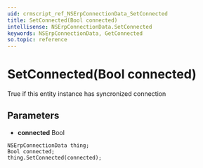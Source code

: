 ```yaml
---
uid: crmscript_ref_NSErpConnectionData_SetConnected
title: SetConnected(Bool connected)
intellisense: NSErpConnectionData.SetConnected
keywords: NSErpConnectionData, GetConnected
so.topic: reference
---
```


# SetConnected(Bool connected)

True if this entity instance has syncronized connection

## Parameters

* **connected** Bool

```crmscript
NSErpConnectionData thing;
Bool connected;
thing.SetConnected(connected);
```


